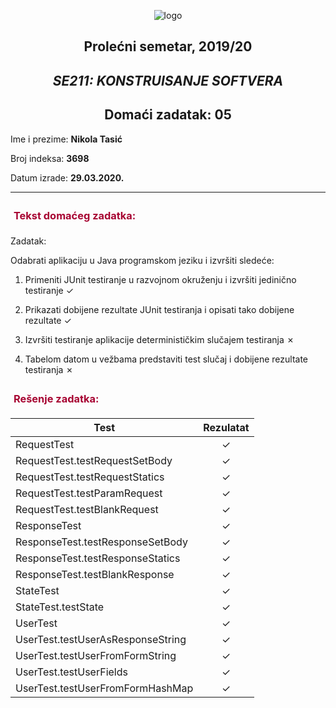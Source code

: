  <div align="center">
 
 ![logo](https://www.metropolitan.ac.rs/files/2018/11/logo-01.png) 

 </div>

 <div align="center">
 
## Prolećni semetar, 2019/20

## *SE211: KONSTRUISANJE SOFTVERA*


## Domaći zadatak: 05

</div>

Ime i prezime: **Nikola Tasić**

Broj indeksa: **3698**

Datum izrade: **29.03.2020.**

---

### <span style="color:#a70432;display:block;padding:.3em;font-weight:bold;">Tekst domaćeg zadatka:</span>

Zadatak:

Odabrati aplikaciju u Java programskom jeziku i izvršiti sledeće:

1. Primeniti JUnit testiranje u razvojnom okruženju i izvršiti jedinično testiranje &check;

2. Prikazati dobijene rezultate JUnit testiranja i opisati tako dobijene rezultate &check;

3. Izvršiti testiranje aplikacije determinističkim slučajem testiranja &cross;

4. Tabelom datom u vežbama predstaviti test slučaj i dobijene rezultate testiranja &cross;

### <span style="color:#a70432;display:block;padding:.3em;font-weight:bold;">Rešenje zadatka:</span>

|Test | Rezulatat|
|---|:---:
|RequestTest|&check;|
|RequestTest.testRequestSetBody|&check;|
|RequestTest.testRequestStatics|&check;|
|RequestTest.testParamRequest|&check;|
|RequestTest.testBlankRequest|&check;|
|ResponseTest|&check;|
|ResponseTest.testResponseSetBody|&check;|
|ResponseTest.testResponseStatics|&check;|
|ResponseTest.testBlankResponse|&check;|
|StateTest|&check;|
|StateTest.testState|&check;|
|UserTest|&check;|
|UserTest.testUserAsResponseString|&check;|
|UserTest.testUserFromFormString|&check;|
|UserTest.testUserFields|&check;|
|UserTest.testUserFromFormHashMap|&check;|